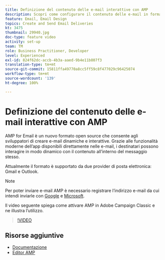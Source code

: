 ```yaml
---
title: Definizione del contenuto delle e-mail interattive con AMP
description: Scopri come configurare il contenuto delle e-mail in formato AMP.
feature: Email, Email Design
topics: Create and Send Email Deliveries
kt: 3475
thumbnail: 29940.jpg
doc-type: feature video
activity: set-up
team: TM
role: Business Practitioner, Developer
level: Experienced
exl-id: 824f62dc-accb-4b3a-aaed-9b4e11b807f3
translation-type: tm+mt
source-git-commit: 15811ffa49770a8cc5ff59c8f477029c96425074
workflow-type: tm+mt
source-wordcount: '139'
ht-degree: 100%

---
```


# Definizione del contenuto delle e-mail interattive con AMP

AMP for Email è un nuovo formato open source che consente agli sviluppatori di creare e-mail dinamiche e interattive. Grazie alle funzionalità moderne dell’app disponibili direttamente nelle e-mail, i destinatari possono interagire in modo dinamico con il contenuto all’interno del messaggio stesso.

Attualmente il formato è supportato da due provider di posta elettronica: Gmail e Outlook.

>[!NOTE]
>
>Per poter inviare e-mail AMP è necessario registrare l’indirizzo e-mail da cui intendi inviarle con [Google](https://developers.google.com/gmail/ampemail/register) e [Microsoft](https://docs.microsoft.com/it-IT/outlook/amphtml/register-outlook).

Il video seguente spiega come attivare AMP in Adobe Campaign Classic e ne illustra l’utilizzo.

>[!VIDEO](https://video.tv.adobe.com/v/29940?quality=12&learn=on)

## Risorse aggiuntive

* [Documentazione](https://docs.adobe.com/content/help/it-IT/campaign-classic/using/sending-messages/sending-emails/defining-the-email-content.html)
* [Editor AMP](https://playground.amp.dev/)
